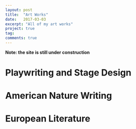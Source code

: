```yaml
---
layout: post
title:  "Art Works"
date:   2017-03-03
excerpt: "All of my art works"
project: true
tag:
comments: true
---
```


**Note: the site is still under construction**

# Playwriting and Stage Design

# American Nature Writing

# European Literature

